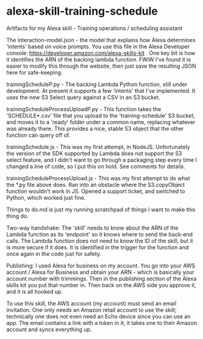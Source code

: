 # alexa-skill-training-schedule
Artifacts for my Alexa skill - Training operations / scheduling assistant

The interaction-model.json - the model that explains how Alexa determines 'intents' based on voice prompts.  You use this file in the Alexa Developer console:  https://developer.amazon.com/alexa-skills-kit .  One key bit is how it identifies the ARN of the backing lambda function.  FWiW I've found it is easier to modify this through the website, then just save the resulting JSON here for safe-keeping.

trainingScheduleP.py -  The backing Lambda Python function, still under development.  At present it supports a few 'intents' that I've implemented.  It uses the new S3 Select query against a CSV in an S3 bucket.

trainingScheduleProcessUploadP.py - This function takes the 'SCHEDULE*.csv' file that you upload to the 'training-schedule' S3 bucket, and moves it to a 'ready' folder under a common name, replacing whatever was already there.  This provides a nice, stable S3 object that the other function can query off of.

trainingSchedule.js - This was my first attempt, in NodeJS.  Unfortunately the version of the SDK supported by Lambda does not support the S3 select feature, and I didn't want to go through a packaging step every time I changed a line of code, so I put this on hold.  See comments for details.

trainingScheduleProcessUpload.js - This was my first attempt to do what the *.py file above does.  Ran into an obstacle where the S3.copyObject function wouldn't work in JS.  Opened a support ticket, and switched to Python, which worked just fine.

Things to do.md is just my running scratchpad of things I want to make this thing do.

Two-way handshake:  The 'skill' needs to know about the ARN of the Lambda function as its 'endpoint' so it knows where to send the back-end calls.  The Lambda function does not need to know the ID of the skill, but it is more secure if it does.  It is identified in the trigger for the function and once again in the code just for safety.

Publishing:  I used Alexa for business on my account.  You go into your AWS account / Alexa for Business and obtain your ARN - which is basically your account number with trimmings.  Then in the publishing section of the Alexa skills kit you put that number in.  Then back on the AWS side you approve it, and it is all hooked up.

To use this skill, the AWS account (my account) must send an email invitation.  One only needs an Amazon retail account to use the skill; technically one does not even need an Echo device since you can use an app.  The email contains a link with a token in it; it takes one to their Amazon account and syncs everything up.
